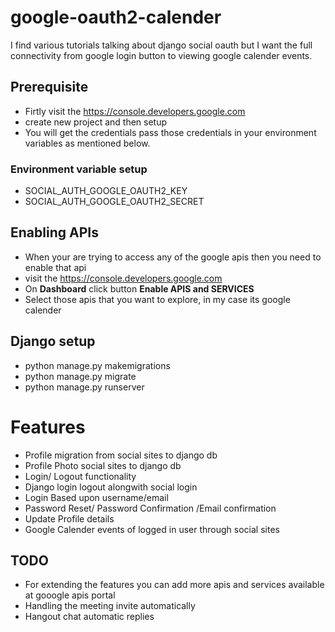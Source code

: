 # google-oauth2-calender
I find various tutorials talking about django social oauth but I want the full connectivity from google login button to viewing google calender events.

## Prerequisite
- Firtly visit the https://console.developers.google.com
- create new project and then setup 
- You will get the credentials pass those credentials in your environment variables as mentioned below.


### Environment variable setup
- SOCIAL_AUTH_GOOGLE_OAUTH2_KEY
- SOCIAL_AUTH_GOOGLE_OAUTH2_SECRET

## Enabling APIs
- When your are trying to access any of the google apis then you need to enable that api
- visit the https://console.developers.google.com
- On **Dashboard** click button **Enable APIS and SERVICES** 
- Select those apis that you want to explore, in my case its google calender

## Django setup
- python manage.py makemigrations
- python manage.py migrate
- python manage.py runserver

# Features
- Profile migration from social sites to django db 
- Profile Photo social sites to django db
- Login/ Logout functionality 
- Django login logout alongwith social login
- Login Based upon username/email
- Password Reset/ Password Confirmation /Email confirmation
- Update Profile details
- Google Calender events of logged in user through social sites

## TODO
- For extending the features you can add more apis and services available at gooogle apis portal
- Handling the meeting invite automatically
- Hangout chat automatic replies
